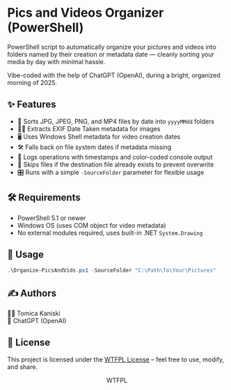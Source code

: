 # Pics and Videos Organizer (PowerShell)

PowerShell script to automatically organize your pictures and videos into folders named by their creation or metadata date — cleanly sorting your media by day with minimal hassle.  

Vibe-coded with the help of ChatGPT (OpenAI), during a bright, organized morning of 2025.

## ✨ Features

- 📂 Sorts JPG, JPEG, PNG, and MP4 files by date into `yyyyMMdd` folders  
- 🕵️‍♂️ Extracts EXIF Date Taken metadata for images  
- 🖥 Uses Windows Shell metadata for video creation dates  
- 🛠 Falls back on file system dates if metadata missing  
- 📝 Logs operations with timestamps and color-coded console output  
- 🚫 Skips files if the destination file already exists to prevent overwrite  
- 🎛️ Runs with a simple `-SourceFolder` parameter for flexible usage  

## 🛠 Requirements

- PowerShell 5.1 or newer  
- Windows OS (uses COM object for video metadata)  
- No external modules required, uses built-in .NET `System.Drawing`  

## 🚀 Usage

```powershell
.\Organize-PicsAndVids.ps1 -SourceFolder "C:\Path\To\Your\Pictures"
```

## ✍️ Authors
🧑‍💻 Tomica Kaniski  
🤖 ChatGPT (OpenAI)

## 📜 License
This project is licensed under the [WTFPL License](http://www.wtfpl.net) – feel free to use, modify, and share.  
<center><a href="http://www.wtfpl.net/"><img src="http://www.wtfpl.net/wp-content/uploads/2012/12/wtfpl-badge-4.png" width="80" height="15" alt="WTFPL" /></a></center>